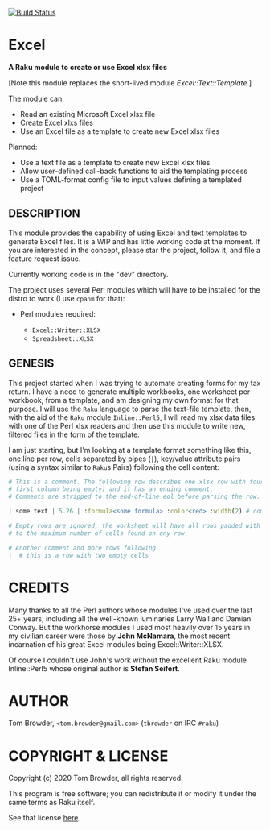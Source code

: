 [![Build Status](https://travis-ci.com/tbrowder/Excel-Raku.svg?branch=master)](https://travis-ci.com/tbrowder/Excel-Raku)

# Excel

**A Raku module to create or use Excel xlsx files**

[Note this module replaces the short-lived module *Excel::Text::Template*.]

The module can:

* Read an existing Microsoft Excel xlsx file
* Create Excel xlxs files
* Use an Excel file as a template to create new Excel xlsx files

Planned:

* Use a text file as a template to create new Excel xlsx files
* Allow user-defined call-back functions to aid the templating
  process
* Use a TOML-format config file to input values defining a
  templated project

## DESCRIPTION

This module provides the capability of using Excel and text templates
to generate Excel files. It is a WIP and has little working code
at the moment. If you are interested in the concept, please
star the project, follow it, and file a feature request issue.

Currently working code is in the "dev" directory.

The project uses several Perl modules which will have to
be installed for the distro to work (I use `cpanm` for that):

+ Perl modules required:

    + `Excel::Writer::XLSX`
    + `Spreadsheet::XLSX`

## GENESIS

This project started when I was trying to automate creating forms for
my tax return. I have a need to generate multiple workbooks, one
worksheet per workbook, from a template, and am designing my own
format for that purpose. I will use the `Raku` language to parse the
text-file template, then, with the aid of the `Raku` module
`Inline::Perl5`, I will read my xlsx data files with one of the Perl
xlsx readers and then use this module to write new, filtered files in
the form of the template.

I am just starting, but I'm looking at a template format something like
this, one line per row, cells separated by pipes (`|`), key/value
attribute pairs (using a syntax similar to `Raku`s Pairs) following the cell content:

``` Raku
# This is a comment. The following row describes one xlsx row with four columns (the
# first column being empty) and it has an ending comment.
# Comments are stripped to the end-of-line eol before parsing the row.

| some text | 5.26 | :formula<some formula> :color<red> :width(2) # comment...

# Empty rows are ignored, the worksheet will have all rows padded with empty cells
# to the maximum number of cells found on any row

# Another comment and more rows following
|  # this is a row with two empty cells
```

CREDITS
=======

Many thanks to all the Perl authors whose modules I've used
over the last 25+ years, including all the well-known luminaries
Larry Wall and Damian Conway. But the workhorse modules I used
most heavily over 15 years in my civilian career were those
by **John McNamara**, the most recent incarnation of his great
Excel modules being Excel::Writer::XLSX.

Of course I couldn't use John's work without the excellent
Raku module Inline::Perl5 whose original author is **Stefan Seifert**.

AUTHOR
======

Tom Browder, `<tom.browder@gmail.com>` (`tbrowder` on IRC `#raku`)

COPYRIGHT & LICENSE
===================

Copyright (c) 2020 Tom Browder, all rights reserved.

This program is free software; you can redistribute it or modify
it under the same terms as Raku itself.

See that license [here](./LICENSE).

